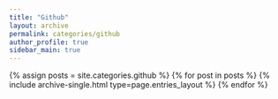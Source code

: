 ```yaml
---
title: "Github"
layout: archive
permalink: categories/github
author_profile: true
sidebar_main: true
---
```




{% assign posts = site.categories.github %}
{% for post in posts %} {% include archive-single.html type=page.entries_layout %} {% endfor %}